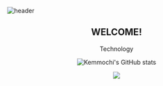 ![header](https://capsule-render.vercel.app/api?type=shark&color=auto&height=250&section=header&text=Kemmochi's%20GitHub&fontSize=70&animation=scaleIn)
<div align='center'>
  <h2>WELCOME!</h2><p><p>
  
  Technology<p>


![Kemmochi's GitHub stats](https://github-readme-stats.vercel.app/api?username=fnrkp089&show_icons=true)


<a href="https://velog.io/@fnrkp089"><img src="https://img.shields.io/badge/velog-1DBF73?style=flat-square&logo=Vimeo&logoColor=white"/></a>
</div>

